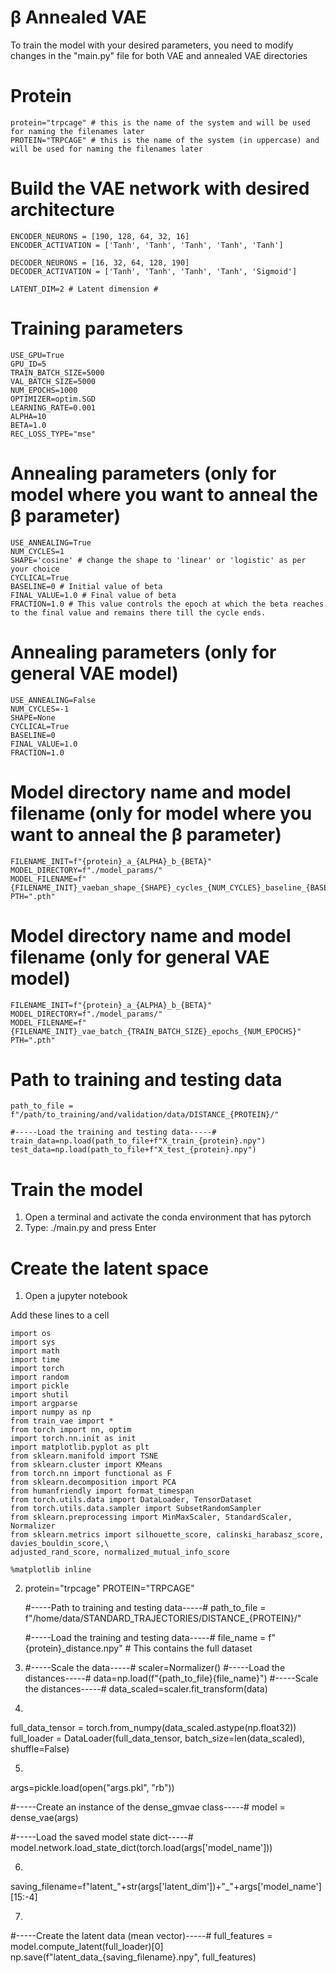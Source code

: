 # β Annealed VAE
To train the model with your desired parameters, you need to modify changes in the "main.py" file for both VAE and annealed VAE directories


  # Protein
	protein="trpcage" # this is the name of the system and will be used for naming the filenames later
	PROTEIN="TRPCAGE" # this is the name of the system (in uppercase) and will be used for naming the filenames later 
	
  # Build the VAE network with desired architecture #
	ENCODER_NEURONS = [190, 128, 64, 32, 16]
	ENCODER_ACTIVATION = ['Tanh', 'Tanh', 'Tanh', 'Tanh', 'Tanh']

	DECODER_NEURONS = [16, 32, 64, 128, 190]
	DECODER_ACTIVATION = ['Tanh', 'Tanh', 'Tanh', 'Tanh', 'Sigmoid']

	LATENT_DIM=2 # Latent dimension #

  # Training parameters #
	USE_GPU=True
	GPU_ID=5
	TRAIN_BATCH_SIZE=5000
	VAL_BATCH_SIZE=5000
	NUM_EPOCHS=1000
	OPTIMIZER=optim.SGD
	LEARNING_RATE=0.001
	ALPHA=10
	BETA=1.0
	REC_LOSS_TYPE="mse"
	
  # Annealing parameters (only for model where you want to anneal the β parameter)
	USE_ANNEALING=True
	NUM_CYCLES=1
	SHAPE='cosine' # change the shape to 'linear' or 'logistic' as per your choice
	CYCLICAL=True 
	BASELINE=0 # Initial value of beta
	FINAL_VALUE=1.0 # Final value of beta
	FRACTION=1.0 # This value controls the epoch at which the beta reaches to the final value and remains there till the cycle ends.

 # Annealing parameters (only for general VAE model)
	USE_ANNEALING=False
	NUM_CYCLES=-1
	SHAPE=None
	CYCLICAL=True
	BASELINE=0
	FINAL_VALUE=1.0
	FRACTION=1.0 

# Model directory name and model filename  (only for model where you want to anneal the β parameter)
	FILENAME_INIT=f"{protein}_a_{ALPHA}_b_{BETA}"	
	MODEL_DIRECTORY=f"./model_params/"
	MODEL_FILENAME=f"{FILENAME_INIT}_vaeban_shape_{SHAPE}_cycles_{NUM_CYCLES}_baseline_{BASELINE}_fval_{FINAL_VALUE}_batch_{TRAIN_BATCH_SIZE}_epochs_{NUM_EPOCHS}"
	PTH=".pth"
 
  # Model directory name and model filename (only for general VAE model)
	FILENAME_INIT=f"{protein}_a_{ALPHA}_b_{BETA}"	
	MODEL_DIRECTORY=f"./model_params/"
 	MODEL_FILENAME=f"{FILENAME_INIT}_vae_batch_{TRAIN_BATCH_SIZE}_epochs_{NUM_EPOCHS}"
	PTH=".pth"

# Path to training and testing data
	path_to_file = f"/path/to_training/and/validation/data/DISTANCE_{PROTEIN}/"	
	
	#-----Load the training and testing data-----#
	train_data=np.load(path_to_file+f"X_train_{protein}.npy")
	test_data=np.load(path_to_file+f"X_test_{protein}.npy")
# Train the model
1. Open a terminal and activate the conda environment that has pytorch
2. Type: ./main.py and press Enter

# Create the latent space
1. Open a jupyter notebook

Add these lines to a cell 


	import os
	import sys
	import math
	import time
	import torch
	import random
	import pickle
	import shutil
	import argparse
	import numpy as np
	from train_vae import *
	from torch import nn, optim
	import torch.nn.init as init
	import matplotlib.pyplot as plt
	from sklearn.manifold import TSNE
	from sklearn.cluster import KMeans
	from torch.nn import functional as F
	from sklearn.decomposition import PCA
	from humanfriendly import format_timespan
	from torch.utils.data import DataLoader, TensorDataset
	from torch.utils.data.sampler import SubsetRandomSampler
	from sklearn.preprocessing import MinMaxScaler, StandardScaler, Normalizer
	from sklearn.metrics import silhouette_score, calinski_harabasz_score, davies_bouldin_score,\
	adjusted_rand_score, normalized_mutual_info_score
	
	%matplotlib inline

2.
 	protein="trpcage"
	PROTEIN="TRPCAGE"
	
	#-----Path to training and testing data-----#
	path_to_file = f"/home/data/STANDARD_TRAJECTORIES/DISTANCE_{PROTEIN}/"	
	
	#-----Load the training and testing data-----#
	file_name = f"{protein}_distance.npy" # This contains the full dataset

3. 
	#-----Scale the data-----#
	scaler=Normalizer()
	#-----Load the distances-----#
	data=np.load(f"{path_to_file}{file_name}")
	#-----Scale the distances-----#
	data_scaled=scaler.fit_transform(data)

4. 
full_data_tensor = torch.from_numpy(data_scaled.astype(np.float32))
full_loader = DataLoader(full_data_tensor, batch_size=len(data_scaled), shuffle=False)	

5. 
args=pickle.load(open("args.pkl", "rb"))

#-----Create an instance of the dense_gmvae class-----#
model = dense_vae(args)

#-----Load the saved model state dict-----#
model.network.load_state_dict(torch.load(args['model_name']))

6. 
saving_filename=f"latent_"+str(args['latent_dim'])+"_"+args['model_name'][15:-4]

7. 
#-----Create the latent data (mean vector)-----#
full_features = model.compute_latent(full_loader)[0]
np.save(f"latent_data_{saving_filename}.npy", full_features)

